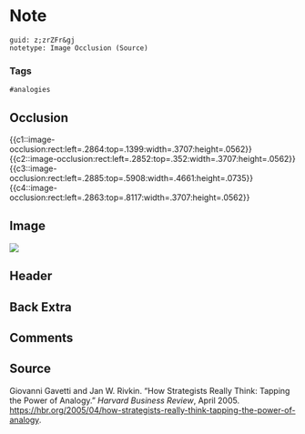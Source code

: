 # Note
```
guid: z;zrZFr&gj
notetype: Image Occlusion (Source)
```

### Tags
```
#analogies
```

## Occlusion
{{c1::image-occlusion:rect:left=.2864:top=.1399:width=.3707:height=.0562}}
{{c2::image-occlusion:rect:left=.2852:top=.352:width=.3707:height=.0562}}
{{c3::image-occlusion:rect:left=.2885:top=.5908:width=.4661:height=.0735}}
{{c4::image-occlusion:rect:left=.2863:top=.8117:width=.3707:height=.0562}}


## Image
<img src="paste-572a75ed4a6d24653e6c83f21298a9ffa6711de7.jpg">

## Header


## Back Extra


## Comments


## Source
<div>
<div>Giovanni Gavetti and Jan W. Rivkin. “How Strategists Really Think: Tapping the Power of Analogy.” <i>Harvard Business Review</i>, April 2005. <a href="https://hbr.org/2005/04/how-strategists-really-think-tapping-the-power-of-analogy">https://hbr.org/2005/04/how-strategists-really-think-tapping-the-power-of-analogy</a>.</div>
</div>
